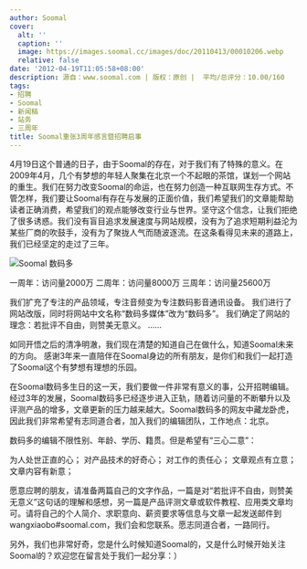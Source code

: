 ```yaml
---
author: Soomal
cover:
  alt: ''
  caption: ''
  image: https://images.soomal.cc/images/doc/20110413/00010206.webp
  relative: false
date: '2012-04-19T11:05:58+08:00'
description: 源自：www.soomal.com | 版权：原创 |  平均/总评分：10.00/160
tags:
- 招聘
- Soomal
- 新闻稿
- 站务
- 三周年
title: Soomal重张3周年感言暨招聘启事
---
```


4月19日这个普通的日子，由于Soomal的存在，对于我们有了特殊的意义。在2009年4月，几个有梦想的年轻人聚集在北京一个不起眼的茶馆，谋划一个网站的重生。我们在努力改变Soomal的命运，也在努力创造一种互联网生存方式。不管怎样，我们要让Soomal有存在与发展的正面价值，我们希望我们的文章能帮助读者正确消费，希望我们的观点能够改变行业与世界。坚守这个信念，让我们拒绝了很多诱惑。我们没有盲目追求发展速度与网站规模，没有为了追求短期利益沦为某些厂商的吹鼓手，没有为了聚拢人气而随波逐流。在这条看得见未来的道路上，我们已经坚定的走过了三年。

![Soomal 数码多](https://images.soomal.cc/images/doc/20110413/00010206.webp)





一周年：访问量2000万
二周年：访问量8000万
三周年：访问量25600万

我们扩充了专注的产品领域，专注音频变为专注数码影音通讯设备。
我们进行了网站改版，同时将网站中文名称“数码多媒体”改为“数码多”。
我们确定了网站的理念：若批评不自由，则赞美无意义。
……

如同开悟之后的清净明澈，我们现在清楚的知道自己在做什么，知道Soomal未来的方向。
感谢3年来一直陪伴在Soomal身边的所有朋友，是你们和我们一起打造了Soomal这个有梦想有理想的乐园。

在Soomal数码多生日的这一天，我们要做一件非常有意义的事，公开招聘编辑。
经过3年的发展，Soomal数码多已经逐步进入正轨，随着访问量的不断攀升以及评测产品的增多，文章更新的压力越来越大。Soomal数码多的网友中藏龙卧虎，因此我们非常希望有志同道合者，加入我们的编辑团队，工作地点：北京。

数码多的编辑不限性别、年龄、学历、籍贯。但是希望有“三心二意”：


为人处世正直的心；
对产品技术的好奇心；
对工作的责任心；
文章观点有立意；
文章内容有新意；

愿意应聘的朋友，请准备两篇自己的文字作品，一篇是对“若批评不自由，则赞美无意义”这句话的理解和感想，另一篇是产品评测文章或软件教程、应用类文章均可。请将自己的个人简介、求职意向、薪资要求等信息与文章一起发送邮件到wangxiaobo#soomal.com，我们会和您联系。愿志同道合者，一路同行。


另外，我们也非常好奇，您是什么时候知道Soomal的，又是什么时候开始关注Soomal的？欢迎您在留言处于我们一起分享：）